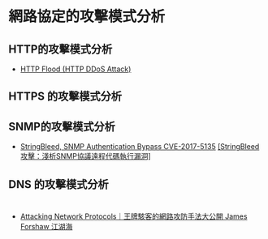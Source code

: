 
# 網路協定的攻擊模式分析

## HTTP的攻擊模式分析

- [HTTP Flood (HTTP DDoS Attack)]()

## HTTPS 的攻擊模式分析

## SNMP的攻擊模式分析

- [StringBleed, SNMP Authentication Bypass  CVE-2017-5135](http://cve.mitre.org/cgi-bin/cvename.cgi?name=2017-5135) [[StringBleed攻擊：淺析SNMP協議遠程代碼執行漏洞]](https://kknews.cc/zh-tw/tech/envzxpr.html)

## DNS 的攻擊模式分析



#
- [Attacking Network Protocols｜王牌駭客的網路攻防手法大公開 James Forshaw 江湖海](https://www.tenlong.com.tw/products/9789864769582)
